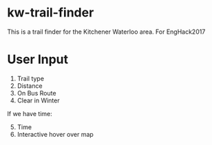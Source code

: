 # kw-trail-finder
This is a trail finder for the Kitchener Waterloo area. For EngHack2017

# User Input
1. Trail type
2. Distance
3. On Bus Route
4. Clear in Winter

If we have time:

5. Time
6. Interactive hover over map
